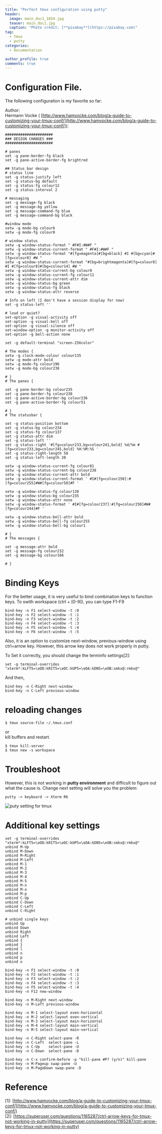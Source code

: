 ```yaml
---
title: "Perfect tmux configuration using putty"
header:
  image: main_doc1_1024.jpg
  teaser: main_doc1.jpg
  caption: "Photo credit: [**pixabay**](https://pixabay.com)"
tag:
  - tmux
  - putty
categories:
  - Documentation

author_profile: true
comments: true
---
```


# Configuration File.

The following configuration is my favorite so far:

Author:<br>
    Hermann Vocke ( [http://www.hamvocke.com/blog/a-guide-to-customizing-your-tmux-conf/](http://www.hamvocke.com/blog/a-guide-to-customizing-your-tmux-conf/)):

    ######################
    ### DESIGN CHANGES ###
    ######################

    # panes
    set -g pane-border-fg black
    set -g pane-active-border-fg brightred

    ## Status bar design
    # status line
    set -g status-justify left
    set -g status-bg default
    set -g status-fg colour12
    set -g status-interval 2

    # messaging
    set -g message-fg black
    set -g message-bg yellow
    set -g message-command-fg blue
    set -g message-command-bg black

    #window mode
    setw -g mode-bg colour6
    setw -g mode-fg colour0

    # window status
    setw -g window-status-format " #F#I:#W#F "
    setw -g window-status-current-format " #F#I:#W#F "
    setw -g window-status-format "#[fg=magenta]#[bg=black] #I #[bg=cyan]#[fg=colour8] #W "
    setw -g window-status-current-format "#[bg=brightmagenta]#[fg=colour8] #I #[fg=colour8]#[bg=colour14] #W "
    setw -g window-status-current-bg colour0
    setw -g window-status-current-fg colour11
    setw -g window-status-current-attr dim
    setw -g window-status-bg green
    setw -g window-status-fg black
    setw -g window-status-attr reverse

    # Info on left (I don't have a session display for now)
    set -g status-left ''

    # loud or quiet?
    set-option -g visual-activity off
    set-option -g visual-bell off
    set-option -g visual-silence off
    set-window-option -g monitor-activity off
    set-option -g bell-action none

    set -g default-terminal "screen-256color"

    # The modes {
    setw -g clock-mode-colour colour135
    setw -g mode-attr bold
    setw -g mode-fg colour196
    setw -g mode-bg colour238

    # }
    # The panes {

    set -g pane-border-bg colour235
    set -g pane-border-fg colour238
    set -g pane-active-border-bg colour236
    set -g pane-active-border-fg colour51

    # }
    # The statusbar {

    set -g status-position bottom
    set -g status-bg colour234
    set -g status-fg colour137
    set -g status-attr dim
    set -g status-left ''
    set -g status-right '#[fg=colour233,bg=colour241,bold] %d/%m #[fg=colour233,bg=colour245,bold] %H:%M:%S '
    set -g status-right-length 50
    set -g status-left-length 20

    setw -g window-status-current-fg colour81
    setw -g window-status-current-bg colour238
    setw -g window-status-current-attr bold
    setw -g window-status-current-format ' #I#[fg=colour250]:#[fg=colour255]#W#[fg=colour50]#F '

    setw -g window-status-fg colour138
    setw -g window-status-bg colour235
    setw -g window-status-attr none
    setw -g window-status-format ' #I#[fg=colour237]:#[fg=colour250]#W#[fg=colour244]#F '

    setw -g window-status-bell-attr bold
    setw -g window-status-bell-fg colour255
    setw -g window-status-bell-bg colour1

    # }
    # The messages {

    set -g message-attr bold
    set -g message-fg colour232
    set -g message-bg colour166

    # }


# Binding Keys

For the better usage, it is very useful to bind combination keys to function keys.
To swith workspace (ctrl + [0-9]), you can type F1-F9

    bind-key -n F1 select-window -t :0
    bind-key -n F2 select-window -t :1
    bind-key -n F3 select-window -t :2
    bind-key -n F4 select-window -t :3
    bind-key -n F5 select-window -t :4
    bind-key -n F6 select-window -t :5

Also, it is an option to customize next-window, previous-window using ctrl+arrow key.
However, this arrow key does not work properly in putty.

To Set it correctly, you should change the terminfo settings[2]:

    set -g terminal-overrides "xterm*:kLFT5=\eOD:kRIT5=\eOC:kUP5=\eOA:kDN5=\eOB:smkx@:rmkx@"

And then,

    bind-key -n C-Right next-window
    bind-key -n C-Left previous-window


# reloading changes

    $ tmux source-file ~/.tmux.conf

or<br>
kill buffers and restart.

    $ tmux kill-server
    $ tmux new -s workspace


# Troubleshoot
However, this is not working in **putty environment** and difficult to figure out what the cause is.
Change next setting will solve you the problem:

    putty -> keyboard -> Xterm R6

![puty setting for tmux](/images/env/tmux_putty.png)

# Additional key settings

    set -g terminal-overrides "xterm*:kLFT5=\eOD:kRIT5=\eOC:kUP5=\eOA:kDN5=\eOB:smkx@:rmkx@"
    unbind M-Up
    unbind M-Down
    unbind M-Right
    unbind M-Left
    unbind M-1
    unbind M-2
    unbind M-3
    unbind M-4
    unbind M-5
    unbind M-n
    unbind M-o
    unbind M-p
    unbind C-Up
    unbind C-Down
    unbind C-Left
    unbind C-Right

    # unbind single keys
    unbind Up
    unbind Down
    unbind Right
    unbind Left
    unbind {
    unbind }
    unbind l
    unbind n
    unbind p
    unbind o

    bind-key -n F1 select-window -t :0
    bind-key -n F2 select-window -t :1
    bind-key -n F3 select-window -t :2
    bind-key -n F4 select-window -t :3
    bind-key -n F5 select-window -t :4
    bind-key -n F12 new-window

    bind-key -n M-Right next-window
    bind-key -n M-Left previous-window

    bind-key -n M-1 select-layout even-horizontal
    bind-key -n M-2 select-layout even-vertical
    bind-key -n M-3 select-layout main-horizontal
    bind-key -n M-4 select-layout main-vertical
    bind-key -n M-5 select-layout main-vertical

    bind-key -n C-Right select-pane -R
    bind-key -n C-Left  select-pane -L
    bind-key -n C-Up    select-pane -U
    bind-key -n C-Down  select-pane -D

    bind-key -n C-x confirm-before -p "kill-pane #P? (y/n)" kill-pane
    bind-key -n M-Pageup swap-pane -U
    bind-key -n M-PageDown swap-pane -D

# Reference

\[1]: [http://www.hamvocke.com/blog/a-guide-to-customizing-your-tmux-conf/](http://www.hamvocke.com/blog/a-guide-to-customizing-your-tmux-conf/)<br>
\[2]: [https://superuser.com/questions/1165287/ctrl-arrow-keys-for-tmux-not-working-in-putty](https://superuser.com/questions/1165287/ctrl-arrow-keys-for-tmux-not-working-in-putty)
